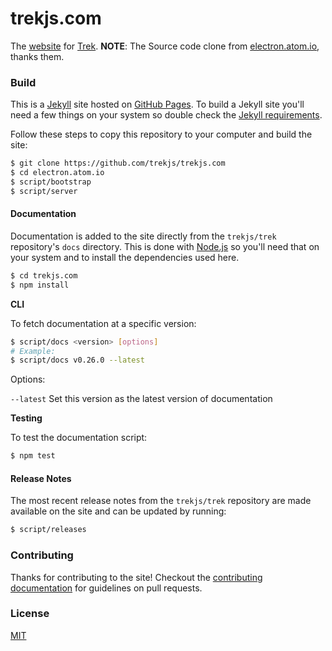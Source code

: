 # trekjs.com

The [website](http://trekjs.com) for [Trek](https://github.com/trekjs/trek).
**NOTE**: The Source code clone from [electron.atom.io](http://electron.atom.io/), thanks them.

### Build

This is a [Jekyll](http://jekyllrb.com) site hosted on [GitHub Pages](http://pages.github.com). To build a Jekyll site you'll need a few things on your system so double check the [Jekyll requirements](http://jekyllrb.com/docs/installation/#requirements).

Follow these steps to copy this repository to your computer and build the site:

```bash
$ git clone https://github.com/trekjs/trekjs.com
$ cd electron.atom.io
$ script/bootstrap
$ script/server
```

#### Documentation

Documentation is added to the site directly from the `trekjs/trek` repository's `docs` directory. This is done with [Node.js](http://www.nodejs.org/download) so you'll need that on your system and to install the dependencies used here.

```bash
$ cd trekjs.com
$ npm install
```


**CLI**

To fetch documentation at a specific version:

```bash
$ script/docs <version> [options]
# Example:
$ script/docs v0.26.0 --latest
```
Options:

`--latest` Set this version as the latest version of documentation

**Testing**

To test the documentation script:

```bash
$ npm test
```

#### Release Notes

The most recent release notes from the `trekjs/trek` repository are made available on the site and can be updated by running:

```bash
$ script/releases
```

### Contributing

Thanks for contributing to the site! Checkout the [contributing documentation](CONTRIBUTING.md) for guidelines on pull requests.

### License

[MIT](license.md)
